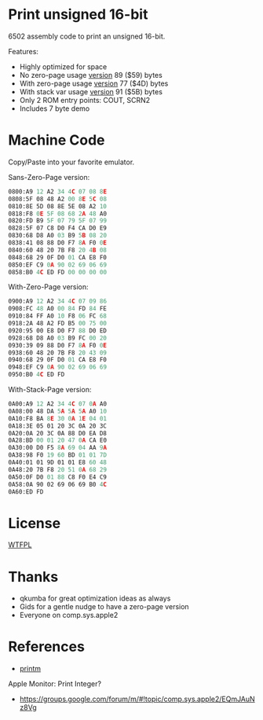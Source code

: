 # Print unsigned 16-bit

6502 assembly code to print an unsigned 16-bit.

Features:

* Highly optimized for space
* No zero-page usage   [version](print_uint16.s)    89 ($59) bytes
* With zero-page usage [version](print_uint16_zp.s) 77 ($4D) bytes
* With stack var usage [version](print_uint16_sp.s) 91 ($5B) bytes
* Only 2 ROM entry points: COUT, SCRN2
* Includes 7 byte demo

# Machine Code

Copy/Paste into your favorite emulator.

Sans-Zero-Page version:

```asm
0800:A9 12 A2 34 4C 07 08 8E
0808:5F 08 48 A2 00 8E 5C 08
0810:8E 5D 08 8E 5E 08 A2 10
0818:F8 0E 5F 08 68 2A 48 A0
0820:FD B9 5F 07 79 5F 07 99
0828:5F 07 C8 D0 F4 CA D0 E9
0830:68 D8 A0 03 B9 5B 08 20
0838:41 08 88 D0 F7 8A F0 0E
0840:60 48 20 7B F8 20 4B 08
0848:68 29 0F D0 01 CA E8 F0
0850:EF C9 0A 90 02 69 06 69
0858:B0 4C ED FD 00 00 00 00
```

With-Zero-Page version:

```asm
0900:A9 12 A2 34 4C 07 09 86
0908:FC 48 A0 00 84 FD 84 FE
0910:84 FF A0 10 F8 06 FC 68
0918:2A 48 A2 FD B5 00 75 00
0920:95 00 E8 D0 F7 88 D0 ED
0928:68 D8 A0 03 B9 FC 00 20
0930:39 09 88 D0 F7 8A F0 0E
0938:60 48 20 7B F8 20 43 09
0940:68 29 0F D0 01 CA E8 F0
0948:EF C9 0A 90 02 69 06 69
0950:B0 4C ED FD 
```

With-Stack-Page version:

```asm
0A00:A9 12 A2 34 4C 07 0A A0
0A08:00 48 DA 5A 5A 5A A0 10
0A10:F8 BA 8E 30 0A 1E 04 01
0A18:3E 05 01 20 3C 0A 20 3C
0A20:0A 20 3C 0A 88 D0 EA D8
0A28:BD 00 01 20 47 0A CA E0
0A30:00 D0 F5 8A 69 04 AA 9A
0A38:98 F0 19 60 BD 01 01 7D
0A40:01 01 9D 01 01 E8 60 48
0A48:20 7B F8 20 51 0A 68 29
0A50:0F D0 01 88 C8 F0 E4 C9
0A58:0A 90 02 69 06 69 B0 4C
0A60:ED FD
```

# License

[WTFPL](http://www.wtfpl.net/)


# Thanks

* qkumba for great optimization ideas as always
* Gids for a gentle nudge to have a zero-page version
* Everyone on comp.sys.apple2


# References

* [printm](https://github.com/Michaelangel007/apple2_printm)

Apple Monitor: Print Integer?
* https://groups.google.com/forum/m/#!topic/comp.sys.apple2/EQmJAuNz8Vg 

